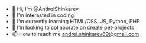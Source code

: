 - 👋 Hi, I’m @AndreiShinkarev
- 👀 I’m interested in coding
- 🌱 I’m currently learning HTML/CSS, JS, Python, PHP
- 💞️ I’m looking to collaborate on create pet-projects
- 📫 How to reach me andrei.shinkarev89@gmail.com

<!---
AndreiShinkarev/AndreiShinkarev is a ✨ special ✨ repository because its `README.md` (this file) appears on your GitHub profile.
You can click the Preview link to take a look at your changes.
--->
